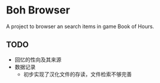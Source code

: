 # Boh Browser

A project to browser an search items in game Book of Hours.

## TODO
* 回忆的性向及其来源
* 数据记录
  * 初步实现了汉化文件的存读，文件检索不够完善